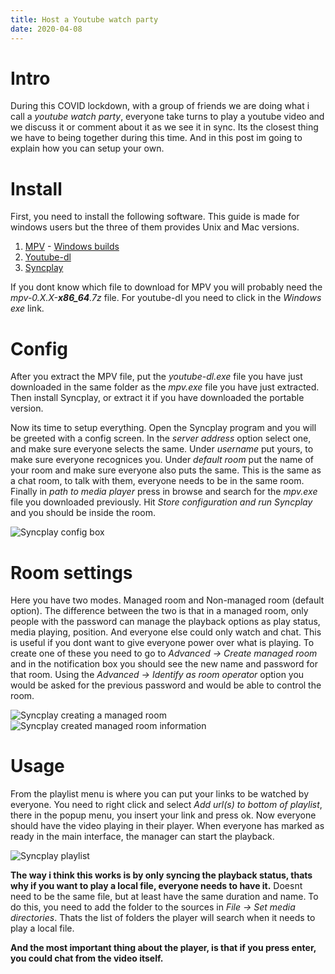 ```yaml
---
title: Host a Youtube watch party
date: 2020-04-08
---
```


# Intro
During this COVID lockdown, with a group of friends we are doing what i call a *youtube watch party*, everyone take turns to play a youtube video and we discuss it or comment about it as we see it in sync. Its the closest thing we have to being together during this time. And in this post im going to explain how you can setup your own.

# Install
First, you need to install the following software. This guide is made for windows users but the three of them provides Unix and Mac versions.

1. [MPV](https://mpv.io/installation/) - [Windows builds](https://sourceforge.net/projects/mpv-player-windows/files/stable/)
2. [Youtube-dl](https://ytdl-org.github.io/youtube-dl/download.html)
3. [Syncplay](https://syncplay.pl/)

If you dont know which file to download for MPV you will probably need the *mpv-0.X.X-**x86_64**.7z* file. For youtube-dl you need to click in the *Windows exe* link.

# Config
After you extract the MPV file, put the *youtube-dl.exe* file you have just downloaded in the same folder as the *mpv.exe* file you have just extracted. Then install Syncplay, or extract it if you have downloaded the portable version.

Now its time to setup everything. Open the Syncplay program and you will be greeted with a config screen. In the *server address* option select one, and make sure everyone selects the same. Under *username* put yours, to make sure everyone recognices you. Under *default room* put the name of your room and make sure everyone also puts the same. This is the same as a chat room, to talk with them, everyone needs to be in the same room. Finally in *path to media player* press in browse and search for the *mpv.exe* file you downloaded previously. Hit *Store configuration and run Syncplay* and you should be inside the room.

![Syncplay config box](/static/imgs/host-a-youtube-watch-party/syncplay-config.jpg)

# Room settings
Here you have two modes. Managed room and Non-managed room (default option). The difference between the two is that in a managed room, only people with the password can manage the playback options as play status, media playing, position. And everyone else could only watch and chat. This is useful if you dont want to give everyone power over what is playing. To create one of these you need to go to *Advanced -> Create managed room* and in the notification box you should see the new name and password for that room. Using the *Advanced -> Identify as room operator* option you would be asked for the previous password and would be able to control the room.

![Syncplay creating a managed room](/static/imgs/host-a-youtube-watch-party/syncplay-managed.jpg)
![Syncplay created managed room information](/static/imgs/host-a-youtube-watch-party/syncplay-managed-created.jpg)

# Usage
From the playlist menu is where you can put your links to be watched by everyone. You need to right click and select *Add url(s) to bottom of playlist*, there in the popup menu, you insert your link and press ok. Now everyone should have the video playing in their player. When everyone has marked as ready in the main interface, the manager can start the playback.

![Syncplay playlist](/static/imgs/host-a-youtube-watch-party/syncplay-playlist.jpg)

**The way i think this works is by only syncing the playback status, thats why if you want to play a local file, everyone needs to have it.** Doesnt need to be the same file, but at least have the same duration and name. To do this, you need to add the folder to the sources in *File -> Set media directories*. Thats the list of folders the player will search when it needs to play a local file.

**And the most important thing about the player, is that if you press enter, you could chat from the video itself.**
